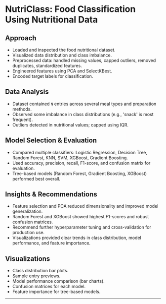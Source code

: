 # NutriClass: Food Classification Using Nutritional Data

## Approach
- Loaded and inspected the food nutritional dataset.
- Visualized data distribution and class imbalance.
- Preprocessed data: handled missing values, capped outliers, removed duplicates, standardized features.
- Engineered features using PCA and SelectKBest.
- Encoded target labels for classification.

## Data Analysis
- Dataset contained `N` entries across several meal types and preparation methods.
- Observed some imbalance in class distributions (e.g., 'snack' is most frequent).
- Outliers detected in nutritional values; capped using IQR.


## Model Selection & Evaluation
- Compared multiple classifiers: Logistic Regression, Decision Tree, Random Forest, KNN, SVM, XGBoost, Gradient Boosting.
- Used accuracy, precision, recall, F1-score, and confusion matrix for evaluation.
- Tree-based models (Random Forest, Gradient Boosting, XGBoost) performed best overall.

## Insights & Recommendations
- Feature selection and PCA reduced dimensionality and improved model generalization.
- Random Forest and XGBoost showed highest F1-scores and robust confusion matrices.
- Recommend further hyperparameter tuning and cross-validation for production use.
- Visualizations provided clear trends in class distribution, model performance, and feature importance.

## Visualizations
- Class distribution bar plots.
- Sample entry previews.
- Model performance comparison (bar charts).
- Confusion matrices for each model.
- Feature importance for tree-based models.

---
